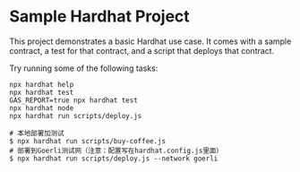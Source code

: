 # Sample Hardhat Project

This project demonstrates a basic Hardhat use case. It comes with a sample contract, a test for that contract, and a script that deploys that contract.

Try running some of the following tasks:

```shell
npx hardhat help
npx hardhat test
GAS_REPORT=true npx hardhat test
npx hardhat node
npx hardhat run scripts/deploy.js
```

```shell
# 本地部署加测试
$ npx hardhat run scripts/buy-coffee.js
# 部署到Goerli测试网（注意：配置写在hardhat.config.js里面）
$ npx hardhat run scripts/deploy.js --network goerli
```